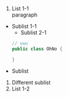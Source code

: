 1. List 1-1  
 paragraph
  - Sublist 1-1
    + Sublist 2-1
     ```java
     // uwu
     public class OhNo {
     
     }
     ```
  - Sublist
  1. Different sublist
2. List 1-2